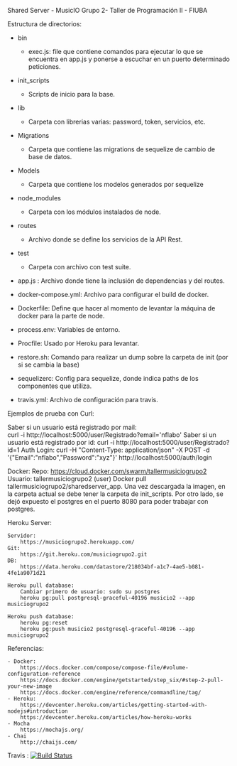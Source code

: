 Shared Server - MusicIO Grupo 2- Taller de Programación II - FIUBA

Estructura de directorios:
- bin
	- exec.js: file que contiene comandos para ejecutar lo que se encuentra en app.js y ponerse a escuchar en un puerto determinado peticiones.
- init_scripts
	- Scripts de inicio para la base.
- lib
	- Carpeta con librerias varias: password, token, servicios, etc.

- Migrations
	- Carpeta que contiene las migrations de sequelize de cambio de base de datos.
- Models
	- Carpeta que contiene los modelos generados por sequelize
- node_modules
	- Carpeta con los módulos instalados de node.
- routes
	- Archivo donde se define los servicios de la API Rest.
- test
	- Carpeta con archivo con test suite.

- app.js : Archivo donde tiene la inclusión de dependencias y del routes.
- docker-compose.yml: Archivo para configurar el build de docker.
- Dockerfile: Define que hacer al momento de levantar la máquina de docker para la parte de node.
- process.env: Variables de entorno.
- Procfile: Usado por Heroku para levantar.
- restore.sh: Comando para realizar un dump sobre la carpeta de init (por si se cambia la base)
- sequelizerc: Config para sequelize, donde indica paths de los componentes que utiliza.
- travis.yml: Archivo de configuración para travis.

Ejemplos de prueba con Curl:

Saber si un usuario está registrado por mail:	
			curl -i http://localhost:5000/user/Registrado?email='nflabo'
Saber si un usuario está registrado por id:
			curl -i http://localhost:5000/user/Registrado?id=1
Auth Login: 
			curl -H "Content-Type: application/json" -X POST -d '{"Email":"nflabo","Password":"xyz"}' http://localhost:5000/auth/login

Docker:
	Repo:
		https://cloud.docker.com/swarm/tallermusiciogrupo2
	Usuario:
		tallermusiciogrupo2 (user)
	Docker pull tallermusiciogrupo2/sharedserver_app. 
		Una vez descargada la imagen, en la carpeta actual se debe tener la carpeta de init_scripts.
		Por otro lado, se dejó expuesto el postgres en el puerto 8080 para poder trabajar con postgres.

Heroku Server:

	Servidor: 
		https://musiciogrupo2.herokuapp.com/
	Git: 
		https://git.heroku.com/musiciogrupo2.git	
	DB: 
		https://data.heroku.com/datastore/218034bf-a1c7-4ae5-b081-4fe1a9071d21

	Heroku pull database: 
		Cambiar primero de usuario: sudo su postgres
		heroku pg:pull postgresql-graceful-40196 musicio2 --app musiciogrupo2

	Heroku push database:
		heroku pg:reset
		heroku pg:push musicio2 postgresql-graceful-40196 --app musiciogrupo2

Referencias:

	- Docker: 
		https://docs.docker.com/compose/compose-file/#volume-configuration-reference
		https://docs.docker.com/engine/getstarted/step_six/#step-2-pull-your-new-image
		https://docs.docker.com/engine/reference/commandline/tag/ 
	- Heroku:
		https://devcenter.heroku.com/articles/getting-started-with-nodejs#introduction
		https://devcenter.heroku.com/articles/how-heroku-works
	- Mocha
		https://mochajs.org/
	- Chai
		http://chaijs.com/



Travis : 
[![Build Status](https://travis-ci.org/MusicIO-Grupo2/sharedServer.svg?branch=master)](https://travis-ci.org/MusicIO-Grupo2/sharedServer)
